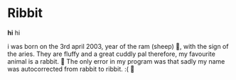# Ribbit
**hi**  hi

i was born on the 3rd april 2003, year of the ram (sheep) 🐑, with the sign of the aries. They are fluffy and a great cuddly pal therefore, my favourite animal is a rabbit. 🐰 The only error in my program was that sadly my name was autocorrected from rabbit to ribbit. :( 🐸 

